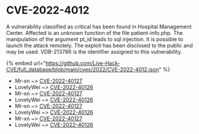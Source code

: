 # CVE-2022-4012

A vulnerability classified as critical has been found in Hospital Management Center. Affected is an unknown function of the file patient-info.php. The manipulation of the argument pt_id leads to sql injection. It is possible to launch the attack remotely. The exploit has been disclosed to the public and may be used. VDB-213786 is the identifier assigned to this vulnerability.

{% embed url="https://github.com/Live-Hack-CVE/full_database/blob/main/cves/2022/CVE-2022-4012.json" %}


* Mr-xn ~> [CVE-2022-40127](https://www.alice-snow.ru/2022/database/cve-2022-4012/cve-2022-40127-mr-xn)
* LovelyWei ~> [CVE-2022-40126](https://www.alice-snow.ru/2022/database/cve-2022-4012/cve-2022-40126-lovelywei)
* Mr-xn ~> [CVE-2022-40127](https://www.alice-snow.ru/2022/database/cve-2022-4012/cve-2022-40127-mr-xn)
* LovelyWei ~> [CVE-2022-40126](https://www.alice-snow.ru/2022/database/cve-2022-4012/cve-2022-40126-lovelywei)
* Mr-xn ~> [CVE-2022-40127](https://www.alice-snow.ru/2022/database/cve-2022-4012/cve-2022-40127-mr-xn)
* LovelyWei ~> [CVE-2022-40126](https://www.alice-snow.ru/2022/database/cve-2022-4012/cve-2022-40126-lovelywei)
* Mr-xn ~> [CVE-2022-40127](https://www.alice-snow.ru/2022/database/cve-2022-4012/cve-2022-40127-mr-xn)
* LovelyWei ~> [CVE-2022-40126](https://www.alice-snow.ru/2022/database/cve-2022-4012/cve-2022-40126-lovelywei)